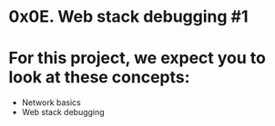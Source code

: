 # 0x0E. Web stack debugging #1

# For this project, we expect you to look at these concepts:

* Network basics
* Web stack debugging

